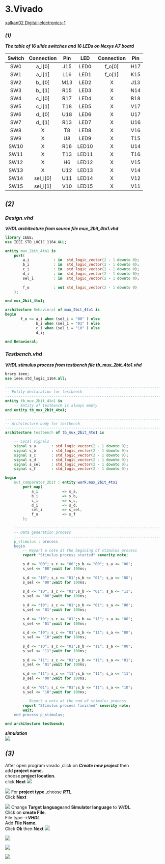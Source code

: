 
# 3.Vivado
[xalkan02 Digital-electronics-1](https://github.com/TarikVUT/Digital-electronics-1/tree/main/labs/02.logic)

### ***(1)***

***The table of 16 slide switches and 16 LEDs on Nexys A7 board***

| **Switch** | **Connection** | **Pin** | **LED** | **Connection** | **Pin** |
| :-: | :-: | :-: | :-: |:-: |:-: |
| SW0 | a_i[0] | J15 | LED0 | f_o[0] | H17 |
| SW1 | a_i[1] | L16 |LED1 | f_o[1] | K15 |
| SW2 | b_i[0] | M13 |LED2 | X | J13 |
| SW3 | b_i[1] | R15 |LED3 | X | N14 |
| SW4 | c_i[0] | R17 |LED4 | X | R18 |
| SW5 | c_i[1] | T18 |LED5 | X | V17 |
| SW6 | d_i[0] | U18 |LED6 | X | U17 |
| SW7 | d_i[1] | R13 |LED7 | X | U16 |
| SW8 | X  | T8 |LED8 | X | V16 |
| SW9 | X  | U8 |LED9 | X | T15 |
| SW10 | X  | R16 |LED10 | X | U14 |
| SW11 | X  | T13 |LED11 | X | T16 |
| SW12 | X  | H6 |LED12 | X | V15 |
| SW13 | X  | U12 |LED13 | X | V14 |
| SW14 | sel_i[0]  | U11 |LED14 | X | V12 |
| SW15 | sel_i[1]  | V10 |LED15 | X | V11 |
## ***(2)***
### *Design.vhd*
***VHDL architecture from source file mux_2bit_4to1.vhd***
``` vhdl
library IEEE;
use IEEE.STD_LOGIC_1164.ALL;

entity mux_2bit_4to1 is
    port(
        a_i           : in  std_logic_vector(2 - 1 downto 0);
		b_i           : in  std_logic_vector(2 - 1 downto 0);
		c_i           : in  std_logic_vector(2 - 1 downto 0);
		d_i           : in  std_logic_vector(2 - 1 downto 0);
		sel_i         : in  std_logic_vector(2 - 1 downto 0);
		
        f_o           : out std_logic_vector(2 - 1 downto 0)     
    );

end mux_2bit_4to1;

architecture Behavioral of mux_2bit_4to1 is
begin
       f_o <= a_i when (sel_i = "00" ) else
              b_i when (sel_i = "01" ) else
              c_i when (sel_i = "10" ) else
              d_i;

end Behavioral;

```
### *Testbench.vhd*
***VHDL stimulus process from testbench file tb_mux_2bit_4to1.vhd***

``` vhdl
brary ieee;
use ieee.std_logic_1164.all;

------------------------------------------------------------------------
-- Entity declaration for testbench
------------------------------------------------------------------------
entity tb_mux_2bit_4to1 is
    -- Entity of testbench is always empty
end entity tb_mux_2bit_4to1;

------------------------------------------------------------------------
-- Architecture body for testbench
------------------------------------------------------------------------
architecture testbench of tb_mux_2bit_4to1 is

    -- Local signals
    signal s_a       : std_logic_vector(2 - 1 downto 0);
    signal s_b       : std_logic_vector(2 - 1 downto 0);
    signal s_c       : std_logic_vector(2 - 1 downto 0);
    signal s_d       : std_logic_vector(2 - 1 downto 0);
    signal s_sel     : std_logic_vector(2 - 1 downto 0);
    signal s_f       : std_logic_vector(2 - 1 downto 0);

begin
    uut_comparator_2bit : entity work.mux_2bit_4to1
        port map(
            a_i           => s_a,
            b_i           => s_b,
            c_i           => s_c,
            d_i           => s_d,
            sel_i         => s_sel,
            f_o           => s_f
        );

    --------------------------------------------------------------------
    -- Data generation process
    --------------------------------------------------------------------
    p_stimulus : process
    begin
        -- Report a note at the begining of stimulus process
        report "Stimulus process started" severity note;

        s_d <= "00"; s_c <= "00";s_b <= "00"; s_a <= "00";
        s_sel <= "00";wait for 100ns;
        
        s_d <= "10"; s_c <= "01";s_b <= "01"; s_a <= "00";
        s_sel <= "00";wait for 100ns;
        
        s_d <= "10"; s_c <= "01";s_b <= "01"; s_a <= "11";
        s_sel <= "00";wait for 100ns;
        
        s_d <= "10"; s_c <= "01";s_b <= "01"; s_a <= "00";
        s_sel <= "01";wait for 100ns;
        
        s_d <= "10"; s_c <= "01";s_b <= "11"; s_a <= "00";
        s_sel <= "01";wait for 100ns;
        
        s_d <= "10"; s_c <= "01";s_b <= "11"; s_a <= "00";
        s_sel <= "10";wait for 100ns;
        
        s_d <= "10"; s_c <= "01";s_b <= "11"; s_a <= "00";
        s_sel <= "11";wait for 100ns;
        
        s_d <= "11"; s_c <= "01";s_b <= "11"; s_a <= "01";
        s_sel <= "01";wait for 100ns;
        
        s_d <= "11"; s_c <= "11";s_b <= "11"; s_a <= "11";
        s_sel <= "00";wait for 100ns;
        
        s_d <= "01"; s_c <= "01";s_b <= "11"; s_a <= "10";
        s_sel <= "10";wait for 100ns; 
        
        -- Report a note at the end of stimulus process
        report "Stimulus process finished" severity note;
        wait;
    end process p_stimulus;

end architecture testbench;

```
***simulation***\
![](https://github.com/TarikVUT/Digital-electronics-1/blob/main/labs/03.vivado/images/10.PNG)
## ***(3)***

After open program vivado ,click on ***Create new project*** then \
add **project name.**\
choose **project location.**\
click **Next**
![](https://github.com/TarikVUT/Digital-electronics-1/blob/main/labs/03.vivado/images/2.PNG)

![](https://github.com/TarikVUT/Digital-electronics-1/blob/main/labs/03.vivado/images/3.PNG)
For **project type** ,choose ***RTL***. \
Click **Next**

![](https://github.com/TarikVUT/Digital-electronics-1/blob/main/labs/03.vivado/images/4.PNG)
Change **Target language**and **Simulator language** to ***VHDL***. \
Click on **create File**. \
File type ->***VHDL*** \
Add **File Name**. \
Click **Ok** then **Next**
![](https://github.com/TarikVUT/Digital-electronics-1/blob/main/labs/03.vivado/images/5.PNG)

![](https://github.com/TarikVUT/Digital-electronics-1/blob/main/labs/03.vivado/images/6.PNG)

![](https://github.com/TarikVUT/Digital-electronics-1/blob/main/labs/03.vivado/images/7.PNG)

![](https://github.com/TarikVUT/Digital-electronics-1/blob/main/labs/03.vivado/images/8.png)

![]()

![]()


